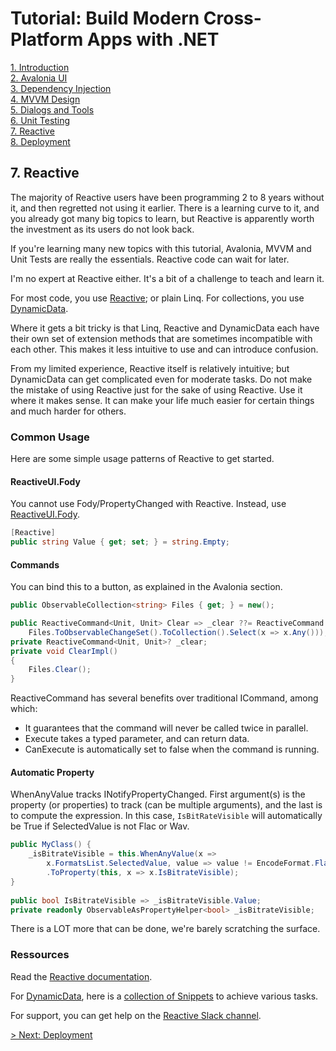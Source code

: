 # Tutorial: Build Modern Cross-Platform Apps with .NET

[1. Introduction](README.md)  
[2. Avalonia UI](2_Avalonia.md)  
[3. Dependency Injection](3_DependencyInjection.md)  
[4. MVVM Design](4_MVVM.md)  
[5. Dialogs and Tools](5_DialogsTools.md)  
[6. Unit Testing](6_UnitTesting.md)  
[7. Reactive](7_Reactive.md)  
[8. Deployment](8_Deployment.md)

## 7. Reactive

The majority of Reactive users have been programming 2 to 8 years without it, and then regretted not using it earlier. There is a learning curve to it, and you already got many big topics to learn, but Reactive is apparently worth the investment as its users do not look back.

If you're learning many new topics with this tutorial, Avalonia, MVVM and Unit Tests are really the essentials. Reactive code can wait for later.

I'm no expert at Reactive either. It's a bit of a challenge to teach and learn it.

For most code, you use [Reactive](https://www.reactiveui.net/); or plain Linq. For collections, you use [DynamicData](https://github.com/reactivemarbles/DynamicData).

Where it gets a bit tricky is that Linq, Reactive and DynamicData each have their own set of extension methods that are sometimes incompatible with each other. This makes it less intuitive to use and can introduce confusion.

From my limited experience, Reactive itself is relatively intuitive; but DynamicData can get complicated even for moderate tasks. Do not make the mistake of using Reactive just for the sake of using Reactive. Use it where it makes sense. It can make your life much easier for certain things and much harder for others.

### Common Usage

Here are some simple usage patterns of Reactive to get started.

#### ReactiveUI.Fody

You cannot use Fody/PropertyChanged with Reactive. Instead, use [ReactiveUI.Fody](https://github.com/kswoll/ReactiveUI.Fody).

```c#
[Reactive]
public string Value { get; set; } = string.Empty;
```

#### Commands

You can bind this to a button, as explained in the Avalonia section.

```c#
public ObservableCollection<string> Files { get; } = new();

public ReactiveCommand<Unit, Unit> Clear => _clear ??= ReactiveCommand.Create(ClearImpl,
    Files.ToObservableChangeSet().ToCollection().Select(x => x.Any()));
private ReactiveCommand<Unit, Unit>? _clear;
private void ClearImpl()
{
    Files.Clear();
} 
```

ReactiveCommand has several benefits over traditional ICommand, among which:

- It guarantees that the command will never be called twice in parallel.
- Execute takes a typed parameter, and can return data.
- CanExecute is automatically set to false when the command is running.

#### Automatic Property

WhenAnyValue tracks INotifyPropertyChanged. First argument(s) is the property (or properties) to track (can be multiple arguments), and the last is to compute the expression. In this case, `IsBitRateVisible` will automatically be True if SelectedValue is not Flac or Wav.

```c#
public MyClass() {
    _isBitrateVisible = this.WhenAnyValue(x => 
        x.FormatsList.SelectedValue, value => value != EncodeFormat.Flac && value != EncodeFormat.Wav)
        .ToProperty(this, x => x.IsBitrateVisible);
}
    
public bool IsBitrateVisible => _isBitrateVisible.Value;
private readonly ObservableAsPropertyHelper<bool> _isBitrateVisible;
```

There is a LOT more that can be done, we're barely scratching the surface.

### Ressources

Read the [Reactive documentation](https://www.reactiveui.net/docs/).

For [DynamicData](https://github.com/reactivemarbles/DynamicData), here is a [collection of Snippets](https://github.com/RolandPheasant/DynamicData.Snippets) to achieve various tasks.

For support, you can get help on the [Reactive Slack channel](https://reactivex.slack.com).

[> Next: Deployment](8_Deployment.md)
